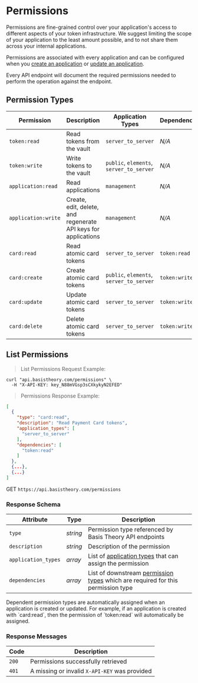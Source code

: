 # Permissions

Permissions are fine-grained control over your application's access to different aspects of your token infrastructure. We suggest limiting the scope of your application to the least amount possible, and to not share them across your internal applications.

Permissions are associated with every application and can be configured when you [create an application](#create-application) or [update an application](#update-application). 

Every API endpoint will document the required permissions needed to perform the operation against the endpoint.


## Permission Types

Permission | Description | Application Types | Dependencies
---------  | ----------- | ----------------- | ------------
`token:read` | Read tokens from the vault | `server_to_server` | *N/A*
`token:write` | Write tokens to the vault | `public`, `elements`, `server_to_server` | *N/A*
`application:read` | Read applications | `management` | *N/A*
`application:write` | Create, edit, delete, and regenerate API keys for applications | `management` | *N/A*
`card:read` | Read atomic card tokens | `server_to_server` | `token:read`
`card:create` | Create atomic card tokens | `public`, `elements`, `server_to_server` | `token:write`
`card:update` | Update atomic card tokens | `server_to_server` | `token:write`
`card:delete` | Delete atomic card tokens | `server_to_server` | `token:write`


## List Permissions

> List Permissions Request Example:

```shell
curl "api.basistheory.com/permissions" \
  -H "X-API-KEY: key_N88mVGsp3sCXkykyN2EFED"
```

> Permissions Response Example:

```json
[
  {
    "type": "card:read",
    "description": "Read Payment Card tokens",
    "application_types": [
      "server_to_server"
    ],
    "dependencies": [
      "token:read"
    ]
  }, 
  {...},
  {...}
]
```

GET `https://api.basistheory.com/permissions`

### Response Schema

Attribute | Type | Description
--------- | ---- | -----------
`type` | *string* | Permission type referenced by Basis Theory API endpoints
`description` | *string* | Description of the permission
`application_types` | *array* | List of [application types](#application-types) that can assign the permission
`dependencies` | *array* | List of downstream [permission types](#permission-types) which are required for this permission type

<aside class="notice">
Dependent permission types are automatically assigned when an application is created or updated. For example, if an application is created with `card:read`, then the permission of `token:read` will automatically be assigned.
</aside>

### Response Messages

Code | Description
---- | -----------
`200` | Permissions successfully retrieved
`401` | A missing or invalid `X-API-KEY` was provided